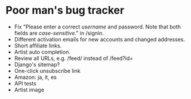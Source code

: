# Poor man's bug tracker

* Fix "Please enter a correct *username* and password. Note that both fields are
  *case-sensitive*." in /signin.
* Different activation emails for new accounts and changed addresses.
* Short affiliate links.
* Artist auto completion.
* Review all URLs, e.g. /feed/<id> instead of /feed?id=<id>
* Django's sitemap?
* One-click unsubscribe link
* Amazon: ja, it, es
* API tests
* Artist image
